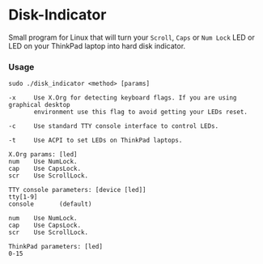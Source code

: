Disk-Indicator
==============

Small program for Linux that will turn your `Scroll`, `Caps` or `Num Lock` LED or LED on your ThinkPad laptop into hard disk indicator.

### Usage

```
sudo ./disk_indicator <method> [params]

-x     Use X.Org for detecting keyboard flags. If you are using graphical desktop
       environment use this flag to avoid getting your LEDs reset.
       
-c     Use standard TTY console interface to control LEDs.

-t     Use ACPI to set LEDs on ThinkPad laptops.

X.Org params: [led]
num    Use NumLock.
cap    Use CapsLock.
scr    Use ScrollLock.

TTY console parameters: [device [led]]
tty[1-9]
console       (default)

num    Use NumLock.
cap    Use CapsLock.
scr    Use ScrollLock.

ThinkPad parameters: [led]
0-15
```
